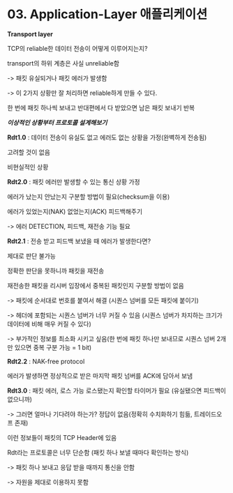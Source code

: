 # 03. Application-Layer 애플리케이션

**Transport layer**

TCP의 reliable한 데이터 전송이 어떻게 이루어지는지?

transport의 하위 계층은 사실 unreliable함

-> 패킷 유실되거나 패킷 에러가 발생함

-> 이 2가지 상황만 잘 처리하면 reliable하게 만들 수 있다.

한 번에 패킷 하나씩 보내고 반대편에서 다 받았으면 남은 패킷 보내기 반복

***이상적인 상황부터 프로토콜 설계해보기***

**Rdt1.0** : 데이터 전송이 유실도 없고 에러도 없는 상황을 가정(완벽하게 전송됨)

고려할 것이 없음

비현실적인 상황

**Rdt2.0** : 패킷 에러만 발생할 수 있는 통신 상황 가정

에러가 났는지 안났는지 구분할 방법이 필요(checksum을 이용)

에러가 있었는지(NAK) 없었는지(ACK) 피드백해주기

-> 에러 DETECTION, 피드백, 재전송 기능 필요

**Rdt2.1** :
전송 받고 피드백 보냈을 때 에러가 발생한다면? 

제대로 판단 불가능

정확한 판단을 못하니까 패킷을 재전송

재전송한 패킷을 리시버 입장에서 중복된 패킷인지 구분할 방법이 없음

-> 패킷에 순서대로 번호를 붙여서 해결 (시퀀스 넘버를 모든 패킷에 붙이기)

-> 헤더에 포함되는 시퀀스 넘버가 너무 커질 수 있음 (시퀀스 넘버가 차지하는 크기가 데이터에 비해 매우 커질 수 있다)

-> 부가적인 정보를 최소화 시키고 싶음(한 번에 패킷 하나만 보내므로 시퀀스 넘버 2개만 있으면 중복 구분 가능 = 1 bit)

**Rdt2.2** : NAK-free protocol

에러가 발생하면 정상적으로 받은 마지막 패킷 넘버를 ACK에 담아서 보냄

**Rdt3.0** : 패킷 에러, 로스 가능
로스됐는지 확인할 타이머가 필요 (유실됐으면 피드백이 없으니까)

-> 그러면 얼마나 기다려야 하는가? 정답이 없음(정확히 수치화하기 힘듦, 트레이드오프 존재)

이런 정보들이 패킷의 TCP Header에 있음

Rdt라는 프로토콜은 너무 단순함 (패킷 하나 보낼 때마다 확인하는 방식)

-> 패킷 하나 보내고 응답 받을 때까지 통신을 안함

-> 자원을 제대로 이용하지 못함
